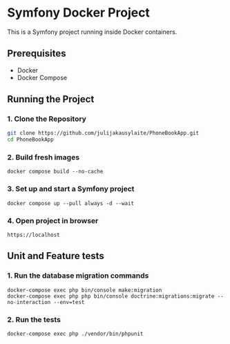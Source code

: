# Symfony Docker Project

This is a Symfony project running inside Docker containers.

## Prerequisites

- Docker
- Docker Compose

## Running the Project

### 1. Clone the Repository
```bash
git clone https://github.com/julijakausylaite/PhoneBookApp.git
cd PhoneBookApp
```

### 2. Build fresh images

```
docker compose build --no-cache
```

### 3.  Set up and start a Symfony project

```
docker compose up --pull always -d --wait
```

### 4. Open project in browser

```
https://localhost
```
## Unit and Feature tests

### 1. Run the database migration commands
```
docker-compose exec php bin/console make:migration
docker-compose exec php php bin/console doctrine:migrations:migrate --no-interaction --env=test
```

### 2. Run the tests
```
docker-compose exec php ./vendor/bin/phpunit
```
